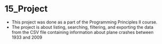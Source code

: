 # 15_Project

* This project was done as a part of the Programming Principles II course.
* The project is about listing, searching, filtering, and exporting the data from the CSV file containing information about plane crashes between 1933 and 2009
